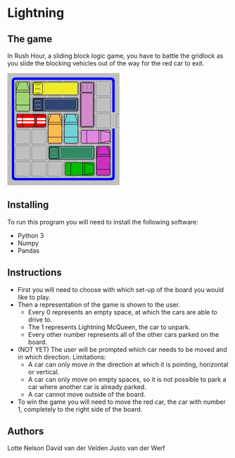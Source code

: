 # Lightning


## The game
In Rush Hour, a sliding block logic game, you have to battle the gridlock as you slide the blocking vehicles out of the way for the red car to exit. 

<img src=https://github.com/elgoesto/bliksem/blob/master/speelbord.gif width="255">

## Installing
To run this program you will need to install the following software:
* Python 3
* Numpy
* Pandas

## Instructions
* First you will need to choose with which set-up of the board you would like to play.
* Then a representation of the game is shown to the user.
  * Every 0 represents an empty space, at which the cars are able to drive to.
  * The 1 represents Lightning McQueen, the car to unpark.
  * Every other number represents all of the other cars parked on the board.
* (NOT YET) The user will be prompted which car needs to be moved and in which direction. Limitations: 
  * A car can only move in the direction at which it is pointing, horizontal or vertical. 
  * A car can only move on empty spaces, so it is not possible to park a car where another car is already parked. 
  * A car cannot move outside of the board. 
* To win the game you will need to move the red car, the car with number 1, completely to the right side of the board. 


## Authors
Lotte Nelson
David van der Velden
Justo van der Werf
